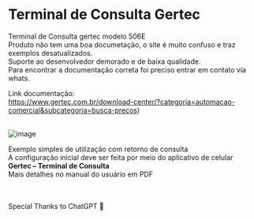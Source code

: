 # Terminal de Consulta Gertec
Terminal de Consulta gertec modelo 506E<br/>
Produto não tem uma boa documetação, o site é muito confuso e traz exemplos desatualizados.<br/>
Suporte ao desenvolvedor demorado e de baixa qualidade.<br/>
Para encontrar a documentação correta foi preciso entrar em contato via whats. 

Link documentação: <br/>
https://www.gertec.com.br/download-center/?categoria=automacao-comercial&subcategoria=busca-precos)<br/><br/>

![image](https://github.com/rubgithub/terminal_consulta/assets/3399476/98b3e840-a3fb-4aa3-bee9-de1f692dff0c)

Exemplo simples de utilização com retorno de consulta<br/>
A configuração inicial deve ser feita por meio do aplicativo de celular **Gertec – Terminal de Consulta**<br/>
Mais detalhes no manual do usuário em PDF

<br/>
<br/>
Special Thanks to ChatGPT 🤖
